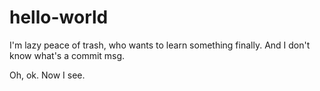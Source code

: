 # hello-world


I'm lazy peace of trash, who wants to learn something finally.
And I don't know what's a commit msg.

Oh, ok. Now I see.
